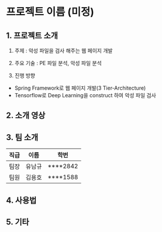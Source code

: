 # 프로젝트 이름 (미정)

## 1. 프로젝트 소개

1. 주제 : 악성 파일을 검사 해주는 웹 페이지 개발

2. 주요 기술 : PE 파일 분석, 악성 파일 분석

3. 진행 방향 
 - Spring Framework로 웹 페이지 개발(3 Tier-Architecture) 
 - Tensorflow로 Deep Learning을 construct 하여 악성 파일 검사 


## 2. 소개 영상



## 3. 팀 소개

직급 | 이름 | 학번
---|---|---|
팀장 | 유남규 | ****2842
팀원 | 김용호 | ****1588

## 4. 사용법



## 5. 기타
